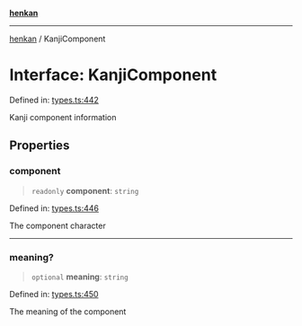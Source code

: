 [**henkan**](../README.md)

***

[henkan](../README.md) / KanjiComponent

# Interface: KanjiComponent

Defined in: [types.ts:442](https://github.com/Ronokof/Henkan/blob/52fe6d98746996eb6471b21af2a4100c9ce484cf/src/types.ts#L442)

Kanji component information

## Properties

### component

> `readonly` **component**: `string`

Defined in: [types.ts:446](https://github.com/Ronokof/Henkan/blob/52fe6d98746996eb6471b21af2a4100c9ce484cf/src/types.ts#L446)

The component character

***

### meaning?

> `optional` **meaning**: `string`

Defined in: [types.ts:450](https://github.com/Ronokof/Henkan/blob/52fe6d98746996eb6471b21af2a4100c9ce484cf/src/types.ts#L450)

The meaning of the component
